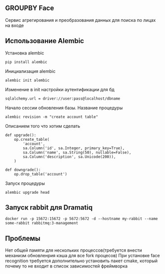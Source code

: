 ##  GROUPBY Face
Сервис агрегирования и преобразования данных для поиска по лицах на входе
## Использование Alembic
Установка alembic
```
pip install alembic
```
Инициализация alembic
```
alembic init alembic
```
Изменение в init настройки аутентификации для бд
```
sqlalchemy.url = driver://user:pass@localhost/dbname
```
Начало сессии обновления базы. Название процедуры
```
alembic revision -m "create account table"
```
Описанием того что хотим сделать
```
def upgrade():
    op.create_table(
        'account',
        sa.Column('id', sa.Integer, primary_key=True),
        sa.Column('name', sa.String(50), nullable=False),
        sa.Column('description', sa.Unicode(200)),
    )

def downgrade():
    op.drop_table('account')
```

Запуск процедуры
```
alembic upgrade head
```

## Запуск rabbit для Dramatiq
```
docker run -p 15672:15672 -p 5672:5672 -d --hostname my-rabbit --name some-rabbit rabbitmq:3-management
```

## Проблемы
Нет общей памяти для нескольких процессов(требуется внести механизм обновленрия кэша для все fork процесов)
При установке face recognition требуется дополнительно установить пакет cmake, который
почему то не входит в список зависимостей фреймворка
